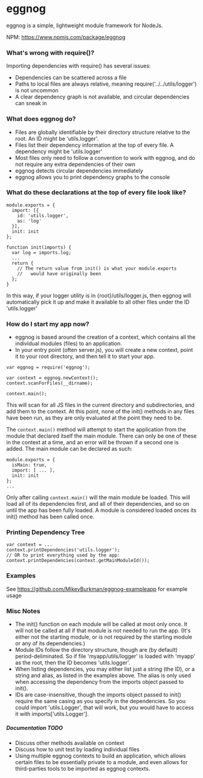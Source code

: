 # eggnog
eggnog is a simple, lightweight module framework for NodeJs. 

NPM: https://www.npmjs.com/package/eggnog

### What's wrong with require()?
Importing dependencies with require() has several issues:
  - Dependencies can be scattered across a file
  - Paths to local files are always relative, meaning require('../../utils/logger') is not uncommon
  - A clear dependency graph is not available, and circular dependencies can sneak in

### What does eggnog do?
  - Files are globally identifiable by their directory structure relative to the root. An ID might be 'utils.logger'.
  - Files list their dependency information at the top of every file. A dependency might be 'utils.logger'
  - Most files only need to follow a convention to work with eggnog, and do not require any extra dependencies of their own
  - eggnog detects circular dependencies immediately
  - eggnog allows you to print dependency graphs to the console


### What do these declarations at the top of every file look like?
```
module.exports = {
  import: [{
    id: 'utils.logger',
    as: 'log'
  }],
  init: init
};

function init(imports) {
  var log = imports.log;
  ...
  return {
    // The return value from init() is what your module.exports 
    //   would have originally been
  };
}
```

In this way, if your logger utility is in {root}/utils/logger.js, then eggnog will automatically pick it up and make it available to all other files under the ID 'utils.logger'

### How do I start my app now?
  - eggnog is based around the creation of a context, which contains all the individual modules (files) to an application.
  - In your entry point (often server.js), you will create a new context, point it to your root directory, and then tell it to start your app.

```
var eggnog = require('eggnog');

var context = eggnog.newContext();
context.scanForFiles(__dirname);

context.main();
```

This will scan for all JS files in the current directory and subdirectories, and add them to the context. At this point, none of the init() methods in any files have been run, as they are only evaluated at the point they need to be.

The `context.main()` method will attempt to start the application from the module that declared itself the main module. There can only be one of these in the context at a time, and an error will be thrown if a second one is added. The main module can be declared as such:
```
module.exports = {
  isMain: true,
  import: [ ... ],
  init: init
};
...
```

Only after calling `context.main()` will the main module be loaded. This will load all of its dependencies first, and all of their dependencies, and so on until the app has been fully loaded. A module is considered loaded onces its init() method has been called once.

### Printing Dependency Tree
```
var context = ...
context.printDependencies('utils.logger');
// OR to print everything used by the app:
context.printDependencies(context.getMainModuleId());
```

### Examples
See https://github.com/MikeyBurkman/eggnog-exampleapp for example usage

### Misc Notes
  - The init() function on each module will be called at most only once. It will not be called at all if that module is not needed to run the app. (It's either not the starting module, or is not required by the starting module or any of its dependencies.)
  - Module IDs follow the directory structure, though are (by default) period-deliminated. So if file 'myapp/utils/logger' is loaded with 'myapp' as the root, then the ID becomes 'utils.logger'.
  - When listing dependencies, you may either list just a string (the ID), or a string and alias, as listed in the examples above. The alias is only used when accessing the dependency from the imports object passed to init().
  - IDs are case-insensitive, though the imports object passed to init() require the same casing as you specify in the dependencies. So you could import 'utils.Logger', that will work, but you would have to access it with imports['utils.Logger'].

##### Documentation TODO
  - Discuss other methods available on context
  - Discuss how to unit test by loading individual files
  - Using multiple eggnog contexts to build an application, which allows certain files to be essentially private to a module, and even allows for third-parties tools to be imported as eggnog contexts.
